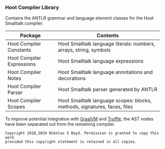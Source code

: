 ### Hoot Compiler Library

Contains the ANTLR grammar and language element classes for the Hoot Smalltalk compiler.

| **Package** | **Contents** |
| ----------- | ------------ |
| Hoot Compiler Constants   | Hoot Smalltalk language literals: numbers, arrays, string, symbols |
| Hoot Compiler Expressions | Hoot Smalltalk language expressions |
| Hoot Compiler Notes  | Hoot Smalltalk language annotations and decorations |
| Hoot Compiler Parser | Hoot Smalltalk parser generated by ANTLR |
| Hoot Compiler Scopes | Hoot Smalltalk language scopes: blocks, methods, signatures, faces, files |

To improve potential integration with [GraalVM][graal-vm] and [Truffle][truffle], 
the AST nodes have been separated out from the remaining compiler.


```
Copyright 2010,2024 Nikolas S Boyd. Permission is granted to copy this work 
provided this copyright statement is retained in all copies.
```

[graal-vm]: https://www.graalvm.org/docs/introduction/
[truffle]: https://www.graalvm.org/graalvm-as-a-platform/language-implementation-framework/
